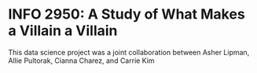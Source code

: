 # INFO 2950: A Study of What Makes a Villain a Villain

This data science project was a joint collaboration between Asher Lipman, Allie Pultorak, Cianna Charez, and Carrie Kim